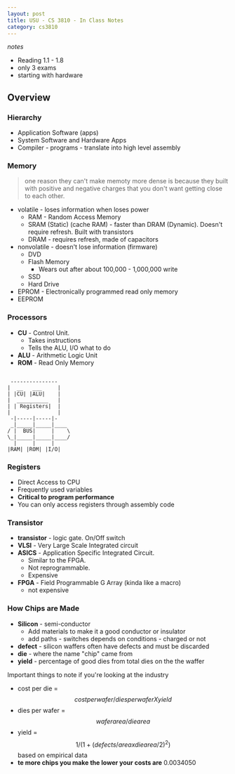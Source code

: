 ```yaml
---
layout: post
title: USU - CS 3810 - In Class Notes
category: cs3810
---
```


_notes_ 

- Reading 1.1 - 1.8
- only 3 exams
- starting with hardware

## Overview

### Hierarchy

- Application Software (apps)
- System Software and Hardware Apps
- Compiler - programs - translate into high level assembly

### Memory

> one reason they can't make memoty more dense is because they built with positive and negative charges that you don't want getting close to each other.

- volatile - loses information when loses power
    + RAM - Random Access Memory
    + SRAM (Static) (cache RAM) - faster than DRAM (Dynamic). Doesn't require refresh. Built with transistors
    + DRAM - requires refresh, made of capacitors
- nonvolatile - doesn't lose information (firmware)
    + DVD
    + Flash Memory
        * Wears out after about 100,000 - 1,000,000 write
    + SSD
    + Hard Drive
- EPROM - Electronically programmed read only memory
- EEPROM

### Processors


- __CU__ - Control Unit. 
    + Takes instructions
    + Tells the ALU, I/O what to do
- __ALU__ - Arithmetic Logic Unit
- __ROM__ - Read Only Memory

~~~

 ---------------
|  __   ___     |
| |CU| |ALU|    |
|  __________   |
| | Registers|  |
|               |
 -|-----|-----|-
 _|_____|_____|____
/ |  BUS|     |    \
\_|_____|_____|____/
  |     |     |
|RAM| |ROM| |I/O|

~~~

### Registers

- Direct Access to CPU
- Frequently used variables
- __Critical to program performance__
- You can only access registers through assembly code


### Transistor

- __transistor__ - logic gate. On/Off switch
- __VLSI__ - Very Large Scale Integrated circuit
- __ASICS__ - Application Specific Integrated Circuit. 
    + Similar to the FPGA. 
    + Not reprogrammable. 
    + Expensive
- __FPGA__ - Field Programmable G Array (kinda like a macro)
    + not expensive

### How Chips are Made

- __Silicon__ - semi-conductor
    + Add materials to make it a good conductor or insulator
    + add paths - switches depends on conditions - charged or not
- __defect__ - silicon waffers often have defects and must be discarded
- __die__ - where the name "chip" came from
- __yield__ - percentage of good dies from total dies on the the waffer


Important things to note if you're looking at the industry

- cost per die = $$cost per wafer/dies per wafer X yield$$
- dies per wafer = $$wafer area/die area$$
- yield = $$1/(1 + (defects / area x die area/2)^2)$$ based on empirical data
- __te more chips you make the lower your costs are__
0.0034050